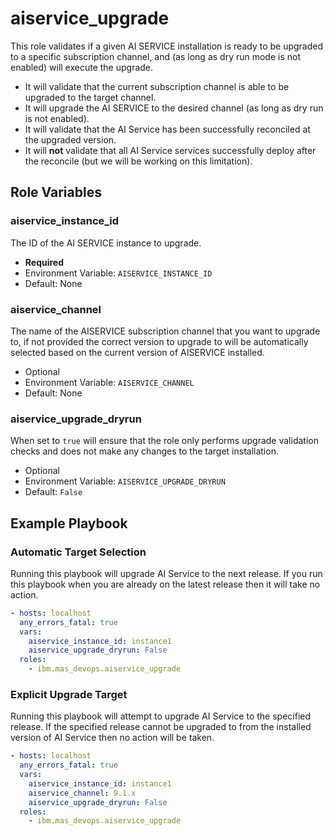 aiservice_upgrade
===============================================================================
This role validates if a given AI SERVICE installation is ready to be upgraded to a specific subscription channel, and (as long as dry run mode is not enabled) will execute the upgrade.

- It will validate that the current subscription channel is able to be upgraded to the target channel.
- It will upgrade the AI SERVICE to the desired channel (as long as dry run is not enabled).
- It will validate that the AI Service has been successfully reconciled at the upgraded version.
- It will **not** validate that all AI Service services successfully deploy after the reconcile (but we will be working on this limitation).


Role Variables
-------------------------------------------------------------------------------
### aiservice_instance_id
The ID of the AI SERVICE instance to upgrade.

- **Required**
- Environment Variable: `AISERVICE_INSTANCE_ID`
- Default: None

### aiservice_channel
The name of the AISERVICE subscription channel that you want to upgrade to, if not provided the correct version to upgrade to will be automatically selected based on the current version of AISERVICE installed.

- Optional
- Environment Variable: `AISERVICE_CHANNEL`
- Default: None

### aiservice_upgrade_dryrun
When set to `true` will ensure that the role only performs upgrade validation checks and does not make any changes to the target installation.

- Optional
- Environment Variable: `AISERVICE_UPGRADE_DRYRUN`
- Default: `False`

Example Playbook
-------------------------------------------------------------------------------
### Automatic Target Selection
Running this playbook will upgrade AI Service to the next release.  If you run this playbook when you are already on the latest release then it will take no action.

```yaml
- hosts: localhost
  any_errors_fatal: true
  vars:
    aiservice_instance_id: instance1
    aiservice_upgrade_dryrun: False
  roles:
    - ibm.mas_devops.aiservice_upgrade
```

### Explicit Upgrade Target
Running this playbook will attempt to upgrade AI Service to the specified release.  If the specified release cannot be upgraded to from the installed version of AI Service then no action will be taken.
```yaml
- hosts: localhost
  any_errors_fatal: true
  vars:
    aiservice_instance_id: instance1
    aiservice_channel: 9.1.x
    aiservice_upgrade_dryrun: False
  roles:
    - ibm.mas_devops.aiservice_upgrade
```
